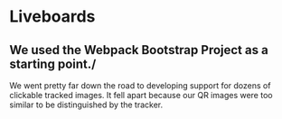 # Liveboards

## We used the Webpack Bootstrap Project as a starting point./





We went pretty far down the road to developing support for dozens of clickable tracked images. It fell apart because our QR images were too similar to be distinguished by the tracker. 


